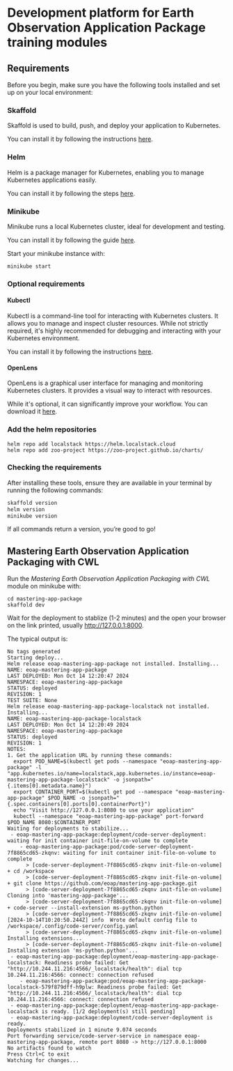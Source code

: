 # Development platform for Earth Observation Application Package training modules

## Requirements

Before you begin, make sure you have the following tools installed and set up on your local environment:

### Skaffold

Skaffold is used to build, push, and deploy your application to Kubernetes. 

You can install it by following the instructions [here](https://skaffold.dev/docs/install/#standalone-binary).

### Helm

Helm is a package manager for Kubernetes, enabling you to manage Kubernetes applications easily. 

You can install it by following the steps [here](https://helm.sh/docs/intro/install/).

### Minikube

Minikube runs a local Kubernetes cluster, ideal for development and testing. 

You can install it by following the guide [here](https://minikube.sigs.k8s.io/docs/start).

Start your minikube instance with:

```
minikube start
```

### Optional requirements

#### Kubectl

Kubectl is a command-line tool for interacting with Kubernetes clusters. It allows you to manage and inspect cluster resources. While not strictly required, it's highly recommended for debugging and interacting with your Kubernetes environment.

You can install it by following the instructions [here](https://kubernetes.io/docs/tasks/tools/#kubectl).

#### OpenLens

OpenLens is a graphical user interface for managing and monitoring Kubernetes clusters. It provides a visual way to interact with resources. 

While it's optional, it can significantly improve your workflow. You can download it [here](https://github.com/MuhammedKalkan/OpenLens?tab=readme-ov-file#installation).

### Add the helm repositories


```
helm repo add localstack https://helm.localstack.cloud
helm repo add zoo-project https://zoo-project.github.io/charts/
```

### Checking the requirements

After installing these tools, ensure they are available in your terminal by running the following commands:

```bash
skaffold version
helm version
minikube version
```

If all commands return a version, you’re good to go!

## Mastering Earth Observation Application Packaging with CWL 

Run the _Mastering Earth Observation Application Packaging with CWL_ module on minikube with:

```
cd mastering-app-package
skaffold dev
```

Wait for the deployment to stablize (1-2 minutes) and the open your browser on the link printed, usually http://127.0.0.1:8000.

The typical output is: 

```
No tags generated
Starting deploy...
Helm release eoap-mastering-app-package not installed. Installing...
NAME: eoap-mastering-app-package
LAST DEPLOYED: Mon Oct 14 12:20:47 2024
NAMESPACE: eoap-mastering-app-package
STATUS: deployed
REVISION: 1
TEST SUITE: None
Helm release eoap-mastering-app-package-localstack not installed. Installing...
NAME: eoap-mastering-app-package-localstack
LAST DEPLOYED: Mon Oct 14 12:20:49 2024
NAMESPACE: eoap-mastering-app-package
STATUS: deployed
REVISION: 1
NOTES:
1. Get the application URL by running these commands:
  export POD_NAME=$(kubectl get pods --namespace "eoap-mastering-app-package" -l "app.kubernetes.io/name=localstack,app.kubernetes.io/instance=eoap-mastering-app-package-localstack" -o jsonpath="{.items[0].metadata.name}")
  export CONTAINER_PORT=$(kubectl get pod --namespace "eoap-mastering-app-package" $POD_NAME -o jsonpath="{.spec.containers[0].ports[0].containerPort}")
  echo "Visit http://127.0.0.1:8080 to use your application"
  kubectl --namespace "eoap-mastering-app-package" port-forward $POD_NAME 8080:$CONTAINER_PORT
Waiting for deployments to stabilize...
 - eoap-mastering-app-package:deployment/code-server-deployment: waiting for init container init-file-on-volume to complete
    - eoap-mastering-app-package:pod/code-server-deployment-7f8865cd65-zkqnv: waiting for init container init-file-on-volume to complete
      > [code-server-deployment-7f8865cd65-zkqnv init-file-on-volume] + cd /workspace
      > [code-server-deployment-7f8865cd65-zkqnv init-file-on-volume] + git clone https://github.com/eoap/mastering-app-package.git
      > [code-server-deployment-7f8865cd65-zkqnv init-file-on-volume] Cloning into 'mastering-app-package'...
      > [code-server-deployment-7f8865cd65-zkqnv init-file-on-volume] + code-server --install-extension ms-python.python
      > [code-server-deployment-7f8865cd65-zkqnv init-file-on-volume] [2024-10-14T10:20:50.244Z] info  Wrote default config file to /workspace/.config/code-server/config.yaml
      > [code-server-deployment-7f8865cd65-zkqnv init-file-on-volume] Installing extensions...
      > [code-server-deployment-7f8865cd65-zkqnv init-file-on-volume] Installing extension 'ms-python.python'...
 - eoap-mastering-app-package:deployment/eoap-mastering-app-package-localstack: Readiness probe failed: Get "http://10.244.11.216:4566/_localstack/health": dial tcp 10.244.11.216:4566: connect: connection refused
    - eoap-mastering-app-package:pod/eoap-mastering-app-package-localstack-579f879dff-h9plw: Readiness probe failed: Get "http://10.244.11.216:4566/_localstack/health": dial tcp 10.244.11.216:4566: connect: connection refused
 - eoap-mastering-app-package:deployment/eoap-mastering-app-package-localstack is ready. [1/2 deployment(s) still pending]
 - eoap-mastering-app-package:deployment/code-server-deployment is ready.
Deployments stabilized in 1 minute 9.074 seconds
Port forwarding service/code-server-service in namespace eoap-mastering-app-package, remote port 8080 -> http://127.0.0.1:8000
No artifacts found to watch
Press Ctrl+C to exit
Watching for changes...
```